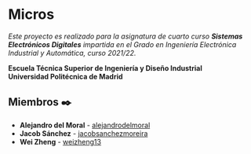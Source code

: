 # Micros

_Este proyecto es realizado para la asignatura de cuarto curso **Sistemas Electrónicos Digitales** impartida en el Grado en Ingeniería Electrónica Industrial y Automática, curso 2021/22._

**Escuela Técnica Superior de Ingeniería y Diseño Industrial**  
**Universidad Politécnica de Madrid**

## Miembros ✒️
* **Alejandro del Moral** - [alejandrodelmoral](https://github.com/alejandrodelmoral)
* **Jacob Sánchez** - [jacobsanchezmoreira](https://github.com/jacobsanchezmoreira)
* **Wei Zheng** - [weizheng13](https://github.com/weizheng13)
